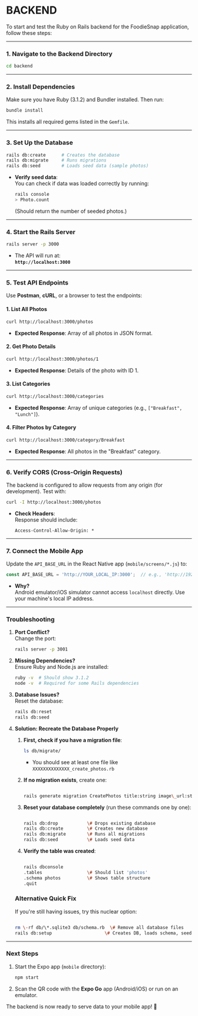 # BACKEND

To start and test the Ruby on Rails backend for the FoodieSnap application, follow these steps:

---

### **1. Navigate to the Backend Directory**
```bash
cd backend
```

---

### **2. Install Dependencies**
Make sure you have Ruby (3.1.2) and Bundler installed. Then run:
```bash
bundle install
```
This installs all required gems listed in the `Gemfile`.

---

### **3. Set Up the Database**
```bash
rails db:create      # Creates the database
rails db:migrate     # Runs migrations
rails db:seed        # Loads seed data (sample photos)
```

- **Verify seed data**:  
  You can check if data was loaded correctly by running:
  ```bash
  rails console
  > Photo.count
  ```
  (Should return the number of seeded photos.)

---

### **4. Start the Rails Server**
```bash
rails server -p 3000
```
- The API will run at:  
  **`http://localhost:3000`**

---

### **5. Test API Endpoints**
Use **Postman**, **cURL**, or a browser to test the endpoints:

#### **1. List All Photos**
```bash
curl http://localhost:3000/photos
```
- **Expected Response**: Array of all photos in JSON format.

#### **2. Get Photo Details**
```bash
curl http://localhost:3000/photos/1
```
- **Expected Response**: Details of the photo with ID 1.

#### **3. List Categories**
```bash
curl http://localhost:3000/categories
```
- **Expected Response**: Array of unique categories (e.g., `["Breakfast", "Lunch"]`).

#### **4. Filter Photos by Category**
```bash
curl http://localhost:3000/category/Breakfast
```
- **Expected Response**: All photos in the "Breakfast" category.

---

### **6. Verify CORS (Cross-Origin Requests)**
The backend is configured to allow requests from any origin (for development). Test with:
```bash
curl -I http://localhost:3000/photos
```
- **Check Headers**:  
  Response should include:
  ```
  Access-Control-Allow-Origin: *
  ```

---

### **7. Connect the Mobile App**
Update the `API_BASE_URL` in the React Native app (`mobile/screens/*.js`) to:
```javascript
const API_BASE_URL = 'http://YOUR_LOCAL_IP:3000';  // e.g., 'http://192.168.1.5:3000'
```
- **Why?**  
  Android emulator/iOS simulator cannot access `localhost` directly. Use your machine's local IP address.

---

### **Troubleshooting**
1. **Port Conflict?**  
   Change the port:
   ```bash
   rails server -p 3001
   ```

2. **Missing Dependencies?**  
   Ensure Ruby and Node.js are installed:
   ```bash
   ruby -v  # Should show 3.1.2
   node -v  # Required for some Rails dependencies
   ```

3. **Database Issues?**  
   Reset the database:
   ```bash
   rails db:reset
   rails db:seed
   ```

4. **Solution: Recreate the Database Properly**

   1.  **First, check if you have a migration file**:
       
       ```bash
       ls db/migrate/
       ```
       
       *   You should see at least one file like `XXXXXXXXXXXXXX_create_photos.rb`
           
   2.  **If no migration exists**, create one:
       
       ```bash
       
       rails generate migration CreatePhotos title:string image\_url:string category:string description:text likes:integer
       ```
       
   3.  **Reset your database completely** (run these commands one by one):
       
       ```bash
       
       rails db:drop           \# Drops existing database
       rails db:create         \# Creates new database
       rails db:migrate        \# Runs all migrations
       rails db:seed           \# Loads seed data
       ```
       
   4.  **Verify the table was created**:
       
       ```bash
       
       rails dbconsole
       .tables                 \# Should list 'photos'
       .schema photos          \# Shows table structure
       .quit
       ```
       

   ### Alternative Quick Fix

   If you're still having issues, try this nuclear option:

   ```bash

   rm \-rf db/\*.sqlite3 db/schema.rb  \# Remove all database files
   rails db:setup                    \# Creates DB, loads schema, seeds data
   ```

---

### **Next Steps**
1. Start the Expo app (`mobile` directory):
   ```bash
   npm start
   ```
2. Scan the QR code with the **Expo Go** app (Android/iOS) or run on an emulator.

The backend is now ready to serve data to your mobile app! 🚀
